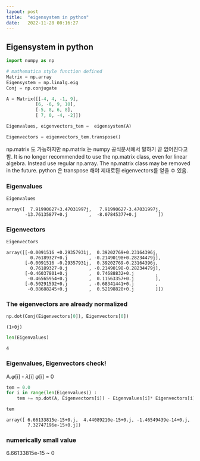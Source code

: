 ```yaml
---
layout: post
title:  "eigensystem in python"
date:   2022-11-28 00:16:27
---
```



## Eigensystem in python


```python
import numpy as np

# mathematica style function defined
Matrix = np.array     
Eigensystem = np.linalg.eig
Conj = np.conjugate

A = Matrix([[-4, 4, -1, 9],
           [6, -6, 9, 10],
           [-5, 8, 6, 8],
           [ 7, 0, -4, -2]])

Eigenvalues, eigenvectors_tem =  eigensystem(A)

Eigenvectors = eigenvectors_tem.transpose() 
```
np.matrix 도 가능하지만 
np.matrix 는 numpy 공식문서에서 말하기 곧 없어진다고 함.
It is no longer recommended to use the np.matrix class, 
even for linear algebra. Instead use regular np.array. 
The np.matrix class may be removed in the future.
python 은 transpose 해야 제대로된 eigenvectors를 얻을 수 있음. 

### Eigenvalues

```python
Eigenvalues
```




    array([  7.91990627+3.47031997j,   7.91990627-3.47031997j,
           -13.76135877+0.j        ,  -8.07845377+0.j        ])



### Eigenvectors


```python
Eigenvectors
```




    array([[-0.0091516 +0.29357931j,  0.39202769+0.23164396j,
             0.76189327+0.j        , -0.21490198+0.28234479j],
           [-0.0091516 -0.29357931j,  0.39202769-0.23164396j,
             0.76189327-0.j        , -0.21490198-0.28234479j],
           [-0.46037801+0.j        ,  0.74688832+0.j        ,
            -0.46565954+0.j        ,  0.11563357+0.j        ],
           [-0.50291592+0.j        , -0.68341441+0.j        ,
            -0.08688245+0.j        ,  0.52198828+0.j        ]])



### The eigenvectors are already normalized


```python
np.dot(Conj(Eigenvectors[0]), Eigenvectors[0])
```




    (1+0j)




```python
len(Eigenvalues)
```




    4



### Eigenvalues, Eigenvectors check!
A.$\varphi$[i] - $\lambda$[i] $\varphi$[i] = 0


```python
tem = 0.0
for i in range(len(Eigenvalues)) : 
    tem += np.dot(A, Eigenvectors[i]) - Eigenvalues[i]* Eigenvectors[i]

tem

```




    array([ 6.66133815e-15+0.j,  4.44089210e-15+0.j, -1.46549439e-14+0.j,
            7.32747196e-15+0.j])



### numerically small value
6.66133815e-15 ~ 0